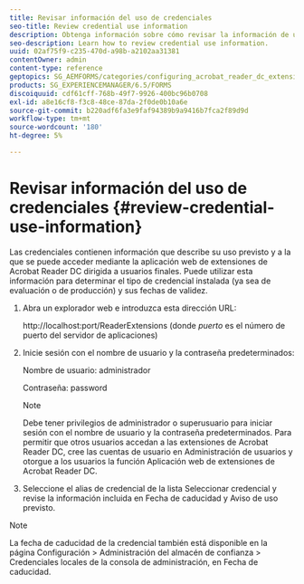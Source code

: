 ```yaml
---
title: Revisar información del uso de credenciales
seo-title: Review credential use information
description: Obtenga información sobre cómo revisar la información de uso de las credenciales.
seo-description: Learn how to review credential use information.
uuid: 02af75f9-c235-470d-a98b-a2102aa31381
contentOwner: admin
content-type: reference
geptopics: SG_AEMFORMS/categories/configuring_acrobat_reader_dc_extensions
products: SG_EXPERIENCEMANAGER/6.5/FORMS
discoiquuid: cdf61cff-768b-49f7-9926-400bc96b0708
exl-id: a8e16cf8-f3c8-48ce-87da-2f0de0b10a6e
source-git-commit: b220adf6fa3e9faf94389b9a9416b7fca2f89d9d
workflow-type: tm+mt
source-wordcount: '180'
ht-degree: 5%

---
```


# Revisar información del uso de credenciales {#review-credential-use-information}

Las credenciales contienen información que describe su uso previsto y a la que se puede acceder mediante la aplicación web de extensiones de Acrobat Reader DC dirigida a usuarios finales. Puede utilizar esta información para determinar el tipo de credencial instalada (ya sea de evaluación o de producción) y sus fechas de validez.

1. Abra un explorador web e introduzca esta dirección URL:

   http://localhost:port/ReaderExtensions (donde *puerto* es el número de puerto del servidor de aplicaciones)

1. Inicie sesión con el nombre de usuario y la contraseña predeterminados:

   Nombre de usuario: administrador

   Contraseña: password

   >[!NOTE]
   >
   >Debe tener privilegios de administrador o superusuario para iniciar sesión con el nombre de usuario y la contraseña predeterminados. Para permitir que otros usuarios accedan a las extensiones de Acrobat Reader DC, cree las cuentas de usuario en Administración de usuarios y otorgue a los usuarios la función Aplicación web de extensiones de Acrobat Reader DC.

1. Seleccione el alias de credencial de la lista Seleccionar credencial y revise la información incluida en Fecha de caducidad y Aviso de uso previsto.

>[!NOTE]
>
>La fecha de caducidad de la credencial también está disponible en la página Configuración > Administración del almacén de confianza > Credenciales locales de la consola de administración, en Fecha de caducidad.

